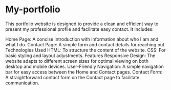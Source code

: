 # My-portfolio
This portfolio website is designed to provide a clean and efficient way to present my professional profile and facilitate easy contact. It includes:

Home Page: A concise introduction with information about who I am and what I do.
Contact Page: A simple form and contact details for reaching out.
Technologies Used
HTML: To structure the content of the website.
CSS: For basic styling and layout adjustments.
Features
Responsive Design: The website adapts to different screen sizes for optimal viewing on both desktop and mobile devices.
User-Friendly Navigation: A simple navigation bar for easy access between the Home and Contact pages.
Contact Form: A straightforward contact form on the Contact page to facilitate communication.
